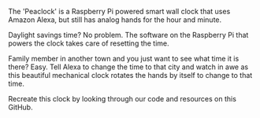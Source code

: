 The 'Peaclock' is a Raspberry Pi powered smart wall clock that uses Amazon Alexa, but still has analog hands for the hour and minute.

Daylight savings time? No problem. The software on the Raspberry Pi that powers the clock takes care of resetting the time.

Family member in another town and you just want to see what time it is there? Easy. Tell Alexa to change the time to that city and watch in awe as this beautiful mechanical clock rotates the hands by itself to change to that time.


Recreate this clock by looking through our code and resources on this GitHub.
